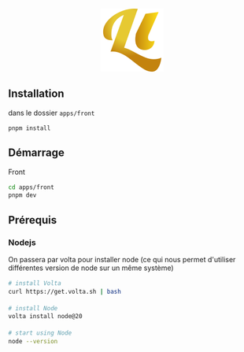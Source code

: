 <p align="center">
  <img width="128" src="https://raw.githubusercontent.com/lhapaipai/lonlat/main/packages/pentatrion-design/images/logo.svg" alt="Lonlat logo">
</p>


## Installation

dans le dossier `apps/front`
```bash
pnpm install
```

## Démarrage

Front
```bash
cd apps/front
pnpm dev
```

## Prérequis

### Nodejs

On passera par volta pour installer node (ce qui nous permet d'utiliser différentes version de node sur un même système)

```bash
# install Volta
curl https://get.volta.sh | bash

# install Node
volta install node@20

# start using Node
node --version
```
